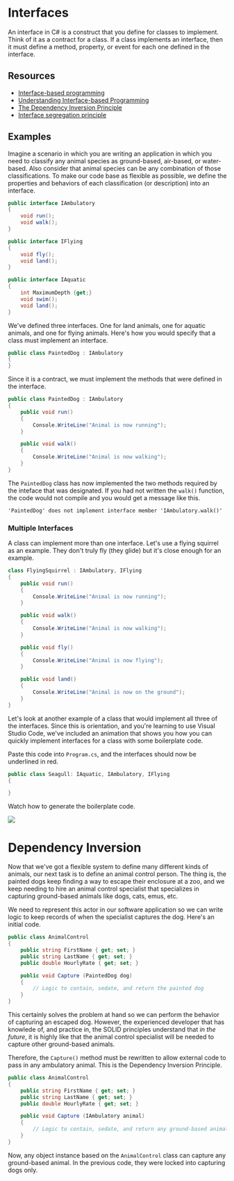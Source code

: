 # Interfaces

An interface in C# is a construct that you define for classes to implement. Think of it as a contract for a class. If a class implements an interface, then it must define a method, property, or event for each one defined in the interface.

## Resources

* [Interface-based programming](https://en.wikipedia.org/wiki/Interface-based_programming)
* [Understanding Interface-based Programming](https://msdn.microsoft.com/en-us/library/aa260635(v=vs.60).aspx)
* [The Dependency Inversion Principle](https://code.tutsplus.com/tutorials/solid-part-4-the-dependency-inversion-principle--net-36872)
* [Interface segregation principle](https://en.wikipedia.org/wiki/Interface_segregation_principle)

## Examples

Imagine a scenario in which you are writing an application in which you need to classify any animal species as ground-based, air-based, or water-based. Also consider that animal species can be any combination of those classifications. To make our code base as flexible as possible, we define the properties and behaviors of each classification (or description) into an interface.

```cs
public interface IAmbulatory
{
    void run();
    void walk();
}

public interface IFlying
{
    void fly();
    void land();
}

public interface IAquatic
{
    int MaximumDepth {get;}
    void swim();
    void land();
}
```

We've defined three interfaces. One for land animals, one for aquatic animals, and one for flying animals. Here's how you would specify that a class must implement an interface.

```cs
public class PaintedDog : IAmbulatory
{
}
```

Since it is a contract, we must implement the methods that were defined in the interface.

```cs
public class PaintedDog : IAmbulatory
{
    public void run()
    {
        Console.WriteLine("Animal is now running");
    }

    public void walk()
    {
        Console.WriteLine("Animal is now walking");
    }
}
```


The `PaintedDog` class has now implemented the two methods required by the inteface that was designated. If you had not written the `walk()` function, the code would not compile and you would get a message like this.

```
'PaintedDog' does not implement interface member 'IAmbulatory.walk()'
```

### Multiple Interfaces

A class can implement more than one interface. Let's use a flying squirrel as an example. They don't truly fly (they glide) but it's close enough for an example.

```cs
class FlyingSquirrel : IAmbulatory, IFlying
{
    public void run()
    {
        Console.WriteLine("Animal is now running");
    }

    public void walk()
    {
        Console.WriteLine("Animal is now walking");
    }

    public void fly()
    {
        Console.WriteLine("Animal is now flying");
    }

    public void land()
    {
        Console.WriteLine("Animal is now on the ground");
    }
}
```

Let's look at another example of a class that would implement all three of the interfaces. Since this is orientation, and you're learning to use Visual Studio Code, we've included an animation that shows you how you can quickly implement interfaces for a class with some boilerplate code.

Paste this code into `Program.cs`, and the interfaces should now be underlined in red.

```cs
public class Seagull: IAquatic, IAmbulatory, IFlying
{

}
```

Watch how to generate the boilerplate code.

![](./assets/interface-implementation.gif)

# Dependency Inversion

Now that we've got a flexible system to define many different kinds of animals, our next task is to define an animal control person. The thing is, the painted dogs keep finding a way to escape their enclosure at a zoo, and we keep needing to hire an animal control specialist that specializes in capturing ground-based animals like dogs, cats, emus, etc.

We need to represent this actor in our software application so we can write logic to keep records of when the specialist captures the dog. Here's an initial code.

```cs
public class AnimalControl
{
    public string FirstName { get; set; }
    public string LastName { get; set; }
    public double HourlyRate { get; set; }

    public void Capture (PaintedDog dog)
    {
        // Logic to contain, sedate, and return the painted dog
    }
}
```

This certainly solves the problem at hand so we can perform the behavior of capturing an escaped dog. However, the experienced developer that has knowlede of, and practice in, the SOLID principles understand that *in the future*, it is highly like that the animal control specialist will be needed to capture other ground-based animals.

Therefore, the `Capture()` method must be rewritten to allow external code to pass in any ambulatory animal. This is the Dependency Inversion Principle.

```cs
public class AnimalControl
{
    public string FirstName { get; set; }
    public string LastName { get; set; }
    public double HourlyRate { get; set; }

    public void Capture (IAmbulatory animal)
    {
        // Logic to contain, sedate, and return any ground-based animal
    }
}
```

Now, any object instance based on the `AnimalControl` class can capture any ground-based animal. In the previous code, they were locked into capturing dogs only.
